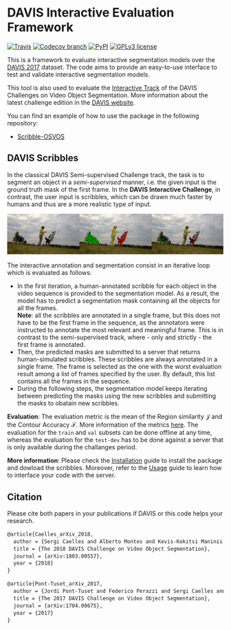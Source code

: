 # DAVIS Interactive Evaluation Framework


[![Travis](https://img.shields.io/travis/albertomontesg/davis-interactive.svg?style=for-the-badge)](https://travis-ci.org/albertomontesg/davis-interactive) [![Codecov branch](https://img.shields.io/codecov/c/github/albertomontesg/davis-interactive/master.svg?style=for-the-badge)](https://codecov.io/gh/albertomontesg/davis-interactive) [![PyPI](https://img.shields.io/pypi/v/davisinteractive.svg?style=for-the-badge)](https://pypi.org/project/davisinteractive/) [![GPLv3 license](https://img.shields.io/badge/License-GPL_v3-blue.svg?style=for-the-badge)](https://github.com/albertomontesg/davis-interactive/blob/master/LICENSE)

This is a framework to evaluate interactive segmentation models over the <a href="https://davischallenge.org/" target="_blank">DAVIS 2017</a> dataset. The code aims to provide an easy-to-use interface to test and validate interactive segmentation models.

This tool is also used to evaluate the [Interactive Track](challenge.md) of the DAVIS Challenges on Video Object Segmentation. More information about the latest challenge edition in the <a href="https://davischallenge.org/" target="_blank">DAVIS website</a>.

You can find an example of how to use the package in the following repository:

*  <a href="https://github.com/kmaninis/Scribble-OSVOS" target="_blank">Scribble-OSVOS</a>


## DAVIS Scribbles

In the classical DAVIS Semi-supervised Challenge track, the task is to segment an object in a *semi-supervised* manner, i.e. the given input is the ground truth mask of the first frame. In the **DAVIS Interactive Challenge**, in contrast, the user input is scribbles, which can be drawn much faster by humans and thus are a more realistic type of input. 

<div style="white-space: nowrap;">

<img src="docs/images/scribbles/dogs-jump-image.jpg" width="33.3%"/><img src="docs/images/scribbles/dogs-jump-scribble01.jpg" width="33.3%"/><img src="docs/images/scribbles/dogs-jump-scribble02.jpg" width="33.3%"/>

</div>

The interactive annotation and segmentation consist in an iterative loop which is evaluated as follows:

* In the first iteration, a human-annotated scribble for each object in the video sequence is provided to the segmentation model. As a result, the model has to predict a segmentation mask containing all the objects for all the frames. <br> **Note**: all the scribbles are annotated in a single frame, but this does not have to be the first frame in the sequence, as the annotators were instructed to annotate the most relevant and meaningful frame. This is in contrast to the semi-supervised track, where - only and strictly - the first frame is annotated.
* Then, the predicted masks are submitted to a server that returns human-simulated scribbles. These scribbles are always annotated in a single frame. The frame is selected as the one with the worst evaluation result among a list of frames specified by the user. By default, this list contains all the frames in the sequence.
* During the following steps, the segmentation model keeps iterating between predicting the masks using the new scribbles and submitting the masks to obatain new scribbles.

**Evaluation**: The evaluation metric is the mean of the Region similarity $\mathcal{J}$ and the Contour Accuracy $\mathcal{F}$. More information of the metrics <a href="https://www.cv-foundation.org/openaccess/content_cvpr_2016/papers/Perazzi_A_Benchmark_Dataset_CVPR_2016_paper.pdf" target="_blank">here</a>. The evaluation for the `train` and `val` subsets can be done offline at any time, whereas the evaluation for the `test-dev` has to be done against a server that is only available during the challanges period.

**More information**: Please check the [Installation](user_guide/installation.md) guide to install the package and dowload the scribbles. Moreover, refer to the [Usage](user_guide/usage.md) guide to learn how to interface your code with the server.

## Citation

Please cite both papers in your publications if DAVIS or this code helps your research.

```tex
@article{Caelles_arXiv_2018,
  author = {Sergi Caelles and Alberto Montes and Kevis-Kokitsi Maninis and Yuhua Chen and Luc {Van Gool} and Federico Perazzi and Jordi Pont-Tuset},
  title = {The 2018 DAVIS Challenge on Video Object Segmentation},
  journal = {arXiv:1803.00557},
  year = {2018}
}
```

```latex
@article{Pont-Tuset_arXiv_2017,
  author = {Jordi Pont-Tuset and Federico Perazzi and Sergi Caelles and Pablo Arbel\'aez and Alexander Sorkine-Hornung and Luc {Van Gool}},
  title = {The 2017 DAVIS Challenge on Video Object Segmentation},
  journal = {arXiv:1704.00675},
  year = {2017}
}
```

